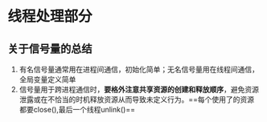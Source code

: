 # 线程处理部分
## 关于信号量的总结
1. 有名信号量通常用在进程间通信，初始化简单；无名信号量用在线程间通信，全局变量定义简单
2. 信号量用于跨进程通信时，**要格外注意共享资源的创建和释放顺序**，避免资源泄露或在不恰当的时机释放资源从而导致未定义行为。==每个使用了的资源都要close(),最后一个线程unlink()==